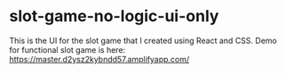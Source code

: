# slot-game-no-logic-ui-only
This is the UI for the slot game that I created using React and CSS. 
Demo for functional slot game is here: https://master.d2ysz2kybndd57.amplifyapp.com/
